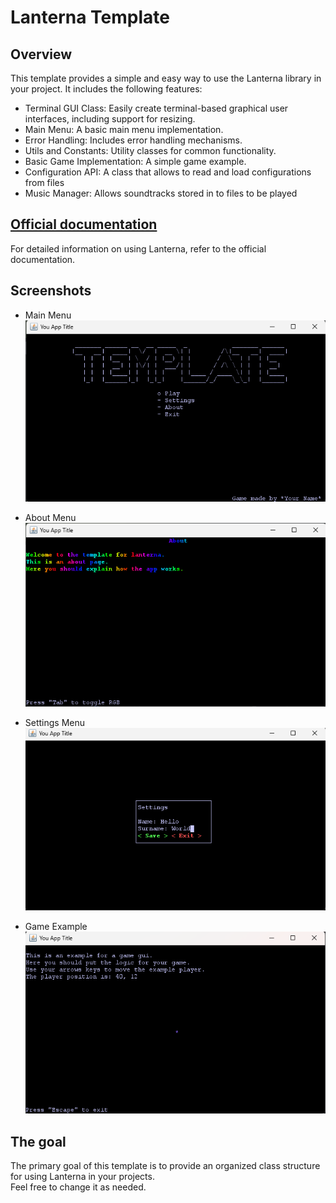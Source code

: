# Lanterna Template
## Overview
This template provides a simple and easy way to use the Lanterna library in your project. It includes the following features:
 - Terminal GUI Class: Easily create terminal-based graphical user interfaces, including support for resizing.
 - Main Menu: A basic main menu implementation.
 - Error Handling: Includes error handling mechanisms.
 - Utils and Constants: Utility classes for common functionality.
 - Basic Game Implementation: A simple game example.
 - Configuration API: A class that allows to read and load configurations from files
 - Music Manager: Allows soundtracks stored in to files to be played
## [Official documentation](https://github.com/mabe02/lanterna/blob/master/docs/contents.md)
For detailed information on using Lanterna, refer to the official documentation.
## Screenshots
 - Main Menu<br> ![Main Menu](images/mainMenu.png)

 - About Menu<br> ![About Menu](images/aboutMenu.png)

 - Settings Menu<br> ![Settings Menu](images/settingsMenu.png)

 - Game Example<br> ![Game](images/game.png)
## The goal
<p>
The primary goal of this template is
to provide an organized class structure for using Lanterna in your projects.
<br>Feel free to change it as needed.
</p>
